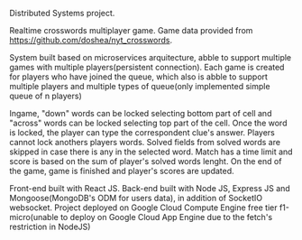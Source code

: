 Distributed Systems project.

Realtime crosswords multiplayer game.
Game data provided from https://github.com/doshea/nyt_crosswords.

System built based on microservices arquitecture, abble to support multiple games with multiple players(persistent connection).
Each game is created for players who have joined the queue, which also is abble to support multiple players and multiple types of queue(only implemented simple queue of n players)

Ingame, "down" words can be locked selecting bottom part of cell and "across" words can be locked selecting top part of the cell.
Once the word is locked, the player can type the correspondent clue's answer.
Players cannot lock anothers players words.
Solved fields from solved words are skipped in case there is any in the selected word.
Match has a time limit and score is based on the sum of player's solved words lenght.
On the end of the game, game is finished and player's scores are updated.

Front-end built with React JS.
Back-end built with Node JS, Express JS and Mongoose(MongoDB's ODM for users data), in addition of SocketIO websocket.
Project deployed on Google Cloud Compute Engine free tier f1-micro(unable to deploy on Google Cloud App Engine due to the fetch's restriction in NodeJS)
